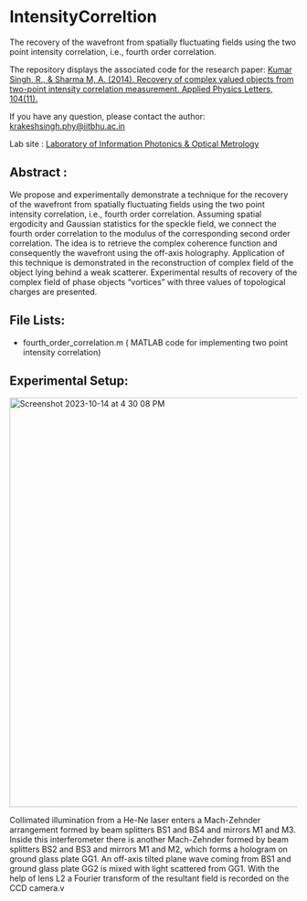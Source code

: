 # IntensityCorreltion
The recovery of the wavefront from spatially fluctuating fields using the two point intensity correlation, i.e., fourth order correlation.

The repository displays the associated code for the research paper:  [Kumar Singh, R., & Sharma M, A. (2014). Recovery of complex valued objects from two-point intensity correlation measurement. Applied Physics Letters, 104(11).](https://pubs.aip.org/aip/apl/article-abstract/104/11/111108/25333/Recovery-of-complex-valued-objects-from-two-point?redirectedFrom=fulltext)

If you have any question, please contact the author: krakeshsingh.phy@iitbhu.ac.in 

Lab site : [Laboratory of Information Photonics & Optical Metrology](https://www.informationphotonics.com/)

## Abstract : 
We propose and experimentally demonstrate a technique for the recovery of the wavefront from spatially fluctuating fields using the two point intensity correlation, i.e., fourth order correlation. Assuming spatial ergodicity and Gaussian statistics for the speckle field, we connect the fourth order correlation to the modulus of the corresponding second order correlation. The idea is to retrieve the complex coherence function and consequently the wavefront using the off-axis holography. Application of this technique is demonstrated in the reconstruction of complex field of the object lying behind a weak scatterer. Experimental results of recovery of the complex field of phase objects “vortices” with three values of topological charges are presented.

## File Lists:
- fourth_order_correlation.m ( MATLAB code for implementing two point intensity correlation)

## Experimental Setup:

<img width="717" alt="Screenshot 2023-10-14 at 4 30 08 PM" src="https://github.com/adityacmandal/IntensityCorreltion/assets/95050827/63fb8787-c845-4381-8c88-e2f6960dad39">

Collimated illumination from a He-Ne laser enters a Mach-Zehnder arrangement formed by beam splitters BS1 and BS4 and mirrors M1 and M3.
Inside this interferometer there is another Mach-Zehnder formed by beam splitters BS2 and BS3 and mirrors M1 and M2, which forms a hologram on ground glass plate GG1. An off-axis tilted plane wave coming from BS1 and ground glass plate GG2 is mixed with light scattered from GG1. With the help of lens L2 a Fourier transform of the resultant field is recorded on the CCD camera.v

